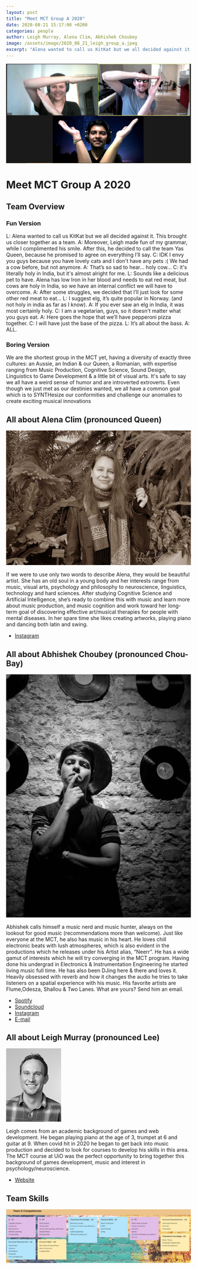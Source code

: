 ```yaml
---
layout: post
title: "Meet MCT Group A 2020"
date: 2020-08-21 15:17:00 +0200
categories: people
author: Leigh Murray, Alena Clim, Abhishek Choubey  
image: /assets/image/2020_08_21_leigh_group_a.jpeg
excerpt: "Alena wanted to call us KitKat but we all decided against it."
---
```


![Photo of Group A](/assets/image/2020_08_21_leigh_group_a.jpeg "Group A")


# Meet MCT Group A 2020

## Team Overview

### Fun Version

L: Alena wanted to call us KitKat but we all decided against it. This brought us closer together as a team.
A: Moreover, Leigh made fun of my grammar, while I complimented his smile. After this, he decided to call the team Yas Queen, because he promised to agree on everything I’ll say.
C: IDK I envy you guys because you have lovely cats and I don't have any pets :( We had a cow before, but not anymore.
A: That’s so sad to hear… holy cow…
C: it's literally holy in India, but it's almost alright for me.
L: Sounds like a delicious pet to have. Alena has low Iron in her blood and needs to eat red meat, but cows are holy in India, so we have an internal conflict we will have to overcome.
A: After some struggles, we decided that I’ll just look for some other red meat to eat…
L: I suggest elg, it’s quite popular in Norway. (and not holy in india as far as I know).
A: If you ever saw an elg in India, it was most certainly holy.
C: I am a vegetarian, guys, so it doesn't matter what you guys eat.
A: Here goes the hope that we’ll have pepperoni pizza together.
C: I will have just the base of the pizza.
L: It’s all about the bass.
A: ALL.

### Boring Version

We are the shortest group in the MCT yet, having a diversity of exactly three cultures: an Aussie, an Indian & our Queen, a Romanian, with expertise ranging from Music Production, Cognitive Science, Sound Design, Linguistics to Game Development & a little bit of visual arts. It's safe to say we all have a weird sense of humor and are introverted extroverts. Even though we just met as our destinies wanted, we all have a common goal which is to SYNTHesize our conformities and challenge our anomalies to create exciting musical innovations


## All about Alena Clim (pronounced Queen)

![Photo of Alena Clim](/assets/image/2020_08_21_leigh_alena.jpeg "Alena Clim")


If we were to use only two words to describe Alena, they would be beautiful artist. She has an old soul in a young body and her interests range from music, visual arts, psychology and philosophy to neuroscience, linguistics, technology and hard sciences. After studying Cognitive Science and Artificial Intelligence, she’s ready to combine this with music and learn more about music production, and music cognition and work toward her long-term goal of discovering effective art/musical therapies for people with mental diseases. In her spare time she likes creating artworks, playing piano and dancing both latin and swing.


* [Instagram](https://www.instagram.com/alenaclim/)



## All about Abhishek Choubey (pronounced Chou-Bay)

![Photo of Abhishek Choubey](/assets/image/2020_08_21_leigh_abhishek.jpg "Abhishek Choubey")


Abhishek calls himself a music nerd and music hunter, always on the lookout for good music (recommendations more than welcome). Just like everyone at the MCT, he also has music in his heart. He loves chill electronic beats with lush atmospheres, which is also evident in the productions which he releases under his Artist alias, “Neerr”. He has a wide gamut of interests which he will try converging in the MCT program. Having done his undergrad in Electronics & Instrumentation Engineering he started living music full time.  He has also been DJing here & there and loves it. Heavily obsessed with reverb and how it changes the audio he tries to take listeners on a spatial experience with his music. His favorite artists are Flume,Odesza, Shallou & Two Lanes. What are yours? Send him an email.

* [Spotify](https://open.spotify.com/artist/2wZF85OxHSKPqKozl0DiQp?si=ai0GX8MbQQWOsCfibW9dQA)
* [Soundcloud](https://soundcloud.com/neer-choubey)
* [Instagram](https://www.instagram.com/neerrmusicin/)
* [E-mail](mailto:neerrmusicin@gmail.com)


## All about Leigh Murray (pronounced Lee)

![Photo of Leigh Murray](/assets/image/2020_08_21_leigh_me.jpg "Leigh Murray")

Leigh comes from an academic background of games and web development. He began playing piano at the age of 3, trumpet at 6 and guitar at 9.  When covid hit in 2020 he began to get back into music production and decided to look for courses to develop his skills in this area. The MCT course at UiO was the perfect opportunity to bring together this background of games development, music and interest in psychology/neuroscience.

* [Website](https://pkgregory.com)


## Team Skills

![Padlet](/assets/image/2020_08_21_leigh_padlet.jpg "Padlet")
